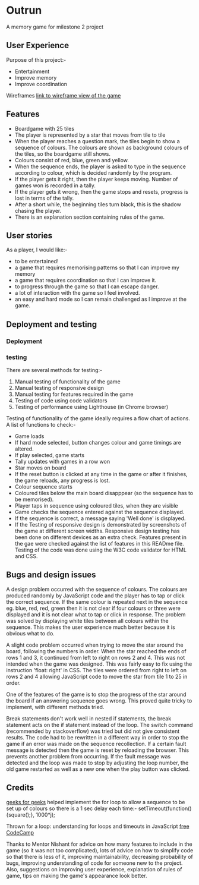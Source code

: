 # Outrun

A memory game for milestone 2 project

## User Experience

Purpose of this project:-
* Entertainment
* Improve memory
* Improve coordination

Wireframes
[link to wireframe view of the game](assets/docs/Outrun.pdf)

## Features

* Boardgame with 25 tiles
* The player is represented by a star that moves from tile to tile
* When the player reaches a question mark, the tiles begin to show a sequence of colours.
The colours are shown as background colours of the tiles, so the boardgame still shows.
* Colours consist of red, blue, green and yellow.
* When the sequence ends, the player is asked to type in the sequence according to colour,
 which is decided randomly by the program.
* If the player gets it right, then the player keeps moving. Number of games won is recorded in a tally.
* If the player gets it wrong, then the game stops and resets, progress is lost in terms of the tally.
* After a short while, the beginning tiles turn black, this is the shadow chasing the player.
* There is an explanation section containing rules of the game.

## User stories

As a player, I would like:-
* to be entertained!
* a game that requires memorising patterns so that I can improve my memory
* a game that requires coordination so that I can improve it.
* to progress through the game so that I can escape danger.
* a lot of interaction with the game so I feel involved.
* an easy and hard mode so I can remain challenged as I improve at the game.

## Deployment and testing
### Deployment
### testing
There are several methods for testing:-
1. Manual testing of functionality of the game
2. Manual testing of responsive design
3. Manual testing for features required in the game
4. Testing of code using code validators
5. Testing of performance using Lighthouse (in Chrome browser)

Testing of functionality of the game ideally requires a flow chart of actions.
A list of functions to check:-
* Game loads
* If hard mode selected, button changes colour and game timings are altered.
* If play selected, game starts
* Tally updates with games in a row won
* Star moves on board
* If the reset button is clicked at any time in the game or after it finishes, the game reloads, any progress is lost.
* Colour sequence starts
* Coloured tiles below the main board disapppear (so the sequence has to be memorised).
* Player taps in sequence using coloured tiles, when they are visible
* Game checks the sequence entered against the sequence displayed.
* If the sequence is correct, a message saying 'Well done' is displayed.
* If the 
Testing of responsive design is demonstrated by screenshots of the game at different screen widths.
Responsive design testing has been done on different devices as an extra check.
Features present in the gae were checked against the list of features in this READme file.
Testing of the code was done using the W3C code validator for HTML and CSS.
## Bugs and design issues

A design problem occurred with the sequence of colours. The colours are produced randomly by JavaScript
code and the player has to tap or click the correct sequence. If the same colour is repeated next in the
sequence eg. blue, red, red, green then it is not clear if four colours or three were displayed and it 
is not clear what to tap or click in response. The problem was solved by displaying white tiles between
all colours within the sequence. This makes the user experience much better because it is obvious what to do.

A slight code problem occurred when trying to move the star around the board, following the numbers in order.
When the star reached the ends of rows 1 and 3, it continued from left to right on rows 2 and 4. This was not
intended when the game was designed. This was fairly easy to fix using the instruction 'float: right' in CSS.
The tiles were ordered from right to left on rows 2 and 4 allowing JavaScript code to move the star from tile 1
to 25 in order.

One of the features of the game is to stop the progress of the star around the board if an answering
sequence goes wrong. This proved quite tricky to implement, with different methods tried.

Break statements don't work well in nested if statements, the break statement acts on the if statement instead
of the loop. The switch command (recommended by stackoverflow) was tried but did not give consistent results.
The code had to be rewritten in a different way in order to stop the game if an error was made on the sequence
recollection. If a certain fault message is detected then the game is reset by reloading the browser.
This prevents another problem from occurring. If the fault message was detected and the loop was made to stop
by adjusting the loop number, the old game restarted as well as a new one when the play button was clicked.

## Credits

[geeks for geeks](www.geeksforgeeks.org) helped implement the for loop to allow a sequence to be set
up of colours so there is a 1 sec delay each time:-
setTimeout(function(){square();}, 1000*j);

Thrown for a loop: understanding for loops and timeouts in JavaScript [free CodeCamp](www.freeCodeCamp.org)

Thanks to Mentor Nishant for advice on how many features to include in the game (so it was not too complicated),
lots of advice on how to simplify code so that there is less of it, improving maintainability, decreasing 
probability of bugs, improving understanding of code for someone new to the project. Also, suggestions on
improving user experience, explanation of rules of game, tips on making the game's appearance look better.